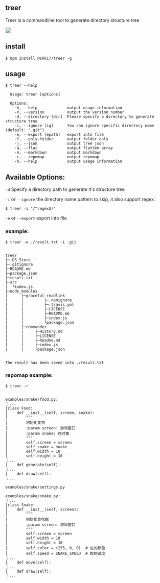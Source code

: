 ## treer ##
Treer is a commandline tool to generate directory structure tree

<a href="https://badge.fury.io/js/treer"><img src="https://badge.fury.io/js/treer.svg" alt="npm version" height="18"></a>

## install ##

```
$ npm install @smk17/treer -g
```

## usage ##

```
$ treer --help

  Usage: treer [options]

  Options:
    -h, --help             output usage information
    -V, --version          output the version number
    -d, --directory [dir]  Please specify a directory to generate structure tree
    -i, --ignore [ig]      You can ignore specific directory name (default: ".git")
    -e, --export [epath]   export into file
    -f, --only-folder      output folder only
    -j, --json             output tree json
    -a, --flat             output flatten array
    -m, --markdown         output markdown
    -r, --repomap          output repomap
    -h, --help             output usage information
```

## Available Options: ##
`-d` Specify a directory path to generate it's structure tree

`-i` or `--ignore` the directory name pattern to skip, it also support regex:

```
$ treer -i "/^regex$/"
```

`-e` or `--export` export into file

### example: ###
```
$ treer -e ./result.txt -i .git


treer
├─.DS_Store
├─.gitignore
├─README.md
├─package.json
├─result.txt
├─src
|  └index.js
├─node_modules
|      ├─graceful-readlink
|      |         ├─.npmignore
|      |         ├─.travis.yml
|      |         ├─LICENSE
|      |         ├─README.md
|      |         ├─index.js
|      |         └package.json
|      ├─commander
|      |     ├─History.md
|      |     ├─LICENSE
|      |     ├─Readme.md
|      |     ├─index.js
|      |     └package.json


The result has been saved into ./result.txt
```

### repomap example: ###
```
$ treer -r


examples/snake/food.py:
⋮...
│class Food:
│    def __init__(self, screen, snake):
│        """
│        初始化食物
│        :param screen: 游戏窗口
│        :param snake: 蛇对象
│        """
│        self.screen = screen
│        self.snake = snake
│        self.width = 10
│        self.height = 10
⋮...
│    def generate(self):
⋮...
│    def draw(self):
⋮...

examples/snake/settings.py

examples/snake/snake.py:
⋮...
│class Snake:
│    def __init__(self, screen):
│        """
│        初始化贪吃蛇
│        :param screen: 游戏窗口
│        """
│        self.screen = screen
│        self.width = 10
│        self.height = 10
│        self.color = (255, 0, 0)  # 蛇的颜色
│        self.speed = SNAKE_SPEED  # 蛇的速度
⋮...
│    def move(self):
⋮...
│    def draw(self):
⋮...
```


